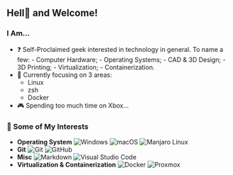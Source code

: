 <h2> Hell👹 and Welcome!</h2>

<h3> I Am... </h3>

- ❓ Self-Proclaimed geek interested in technology in general.
     To name a few:
      - Computer Hardware;
      - Operating Systems;
      - CAD & 3D Design; 
      - 3D Printing;
      - Virtualization;
      - Containerization. 
- 🔎 Currently focusing on 3 areas:
    - Linux
    - zsh
    - Docker
- 🎮 Spending too much time on Xbox...

<h3> 🔖 Some of My Interests</h3>

- **Operating System**
    ![Windows](https://img.shields.io/badge/MS%20Windows-000000?style=flat&logo=windows&labelColor=0078D6)
    ![macOS](https://img.shields.io/badge/macOS,%20iOS,%20ipadOS-000000?style=flat&logo=apple&labelColor=ffffff)
    ![Manjaro Linux](https://img.shields.io/badge/-Manjaro%20Linux-000000?style=flat&logo=manjaro&labelColor=ffffff)
- **Git**
    ![Git](https://img.shields.io/badge/-Git-333333?style=flat&logo=git)
    ![GitHub](https://img.shields.io/badge/-GitHub-333333?style=flat&logo=github)
- **Misc**
    ![Markdown](https://img.shields.io/badge/-Markdown-333333?style=flat&logo=markdown)
    ![Visual Studio Code](https://img.shields.io/badge/-Visual%20Studio%20Code-333333?style=flat&logo=visual-studio-code&logoColor=007ACC)
- **Virtualization & Containerization**
    ![Docker](https://img.shields.io/badge/Docker,%20Docker--Hub-000000?style=flat&logo=docker&labelColor=ffffff)
    ![Proxmox](https://img.shields.io/badge/Proxmox-000000?style=flat&logo=proxmox&labelColor=ffffff)
